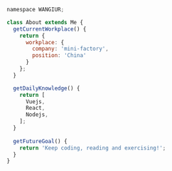 <!--
**WANGIUR/WANGIUR** is a ✨ _special_ ✨ repository because its `README.md` (this file) appears on your GitHub profile.

Here are some ideas to get you started:

- 🔭 I’m currently working on ...
- 🌱 I’m currently learning ...
- 👯 I’m looking to collaborate on ...
- 🤔 I’m looking for help with ...
- 💬 Ask me about ...
- 📫 How to reach me: ...
- 😄 Pronouns: ...
- ⚡ Fun fact: ...
-->

````js
namespace WANGIUR;

class About extends Me { 
  getCurrentWorkplace() {
    return {
      workplace: {
        company: 'mini-factory',
        position: 'China'
      }
    };
  }

  getDailyKnowledge() {
    return [
      Vuejs,
      React,
      Nodejs,
    ];
  }
  
  getFutureGoal() {
    return 'Keep coding, reading and exercising!';
  } 
}
````


